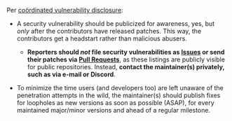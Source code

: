 Per [coördinated vulnerability disclosure](https://en.wikipedia.org/wiki/Coordinated_vulnerability_disclosure):

* A security vulnerability should be publicized for awareness, yes,
  but *only* after the contributors have released patches.
  This way, the contributors get a headstart rather than malicious abusers.
  
  * **Reporters should *not* file security vulnerabilities as [Issues](../../issues) or send their patches via
    [Pull Requests](../../pulls)**, as these listings are publicly visible for public repositories.
    Instead, **contact the maintainer(s) privately, such as via e-mail or Discord**.
  
* To minimize the time users (and developers too) are left unaware of the penetration attempts in the wild,
  the maintainer(s) should publish fixes for loopholes as new versions as soon as possible (ASAP),
  for every maintained major/minor versions and ahead of a regular milestone.
